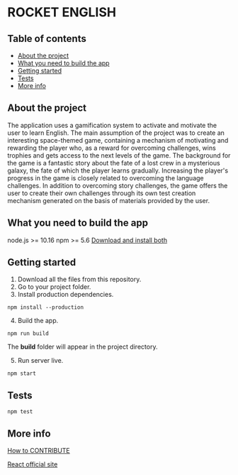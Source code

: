 # ROCKET ENGLISH

## Table of contents

- [About the project]
- [What you need to build the app]
- [Getting started]
- [Tests]
- [More info]

## About the project

The application uses a gamification system to activate and motivate the user to learn English. The main assumption of the project was to create an interesting space-themed game, containing a mechanism of motivating and rewarding the player who, as a reward for overcoming challenges, wins trophies and gets access to the next levels of the game. The background for the game is a fantastic story about the fate of a lost crew in a mysterious galaxy, the fate of which the player learns gradually. Increasing the player's progress in the game is closely related to overcoming the language challenges. In addition to overcoming story challenges, the game offers the user to create their own challenges through its own test creation mechanism generated on the basis of materials provided by the user.

## What you need to build the app

node.js >= 10.16
npm >= 5.6
[Download and install both](https://nodejs.org/)

## Getting started

1. Download all the files from this repository.
2. Go to your project folder.
3. Install production dependencies.

```
npm install --production
```

4. Build the app.

```
npm run build
```

The **build** folder will appear in the project directory.

5. Run server live.

```
npm start
```

## Tests

```
npm test
```

## More info

[How to CONTRIBUTE](./CONTRIBUTING.md)

[React official site](https://reactjs.org/docs/getting-started.html)

[about the project]: #about-the-project
[what you need to build the app]: #what-you-need-to-build-the-app
[getting started]: #getting-started
[tests]: #tests
[more info]: #more-info
